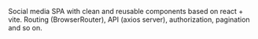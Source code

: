 Social media SPA with clean and reusable components based on react + vite.
Routing (BrowserRouter), API (axios server), authorization, pagination and so on.
